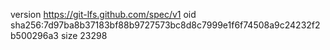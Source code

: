 version https://git-lfs.github.com/spec/v1
oid sha256:7d97ba8b37183bf88b9727573bc8d8c7999e1f6f74508a9c24232f2b500296a3
size 23298
